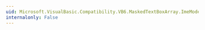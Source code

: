 ```yaml
---
uid: Microsoft.VisualBasic.Compatibility.VB6.MaskedTextBoxArray.ImeModeChanged
internalonly: False
---
```

